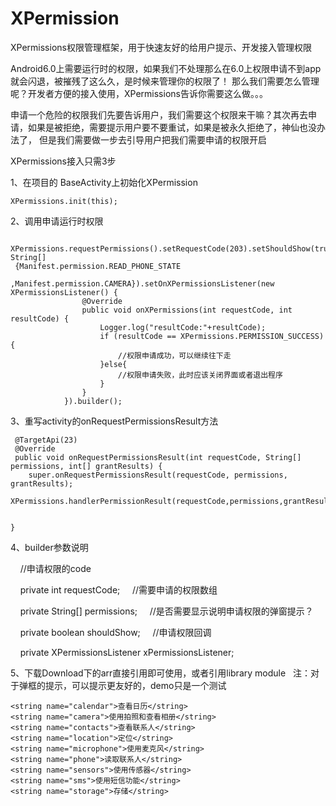 # XPermission
XPermissions权限管理框架，用于快速友好的给用户提示、开发接入管理权限

Android6.0上需要运行时的权限，如果我们不处理那么在6.0上权限申请不到app就会闪退，被摧残了这么久，是时候来管理你的权限了！
那么我们需要怎么管理呢？开发者方便的接入使用，XPermissions告诉你需要这么做。。。

申请一个危险的权限我们先要告诉用户，我们需要这个权限来干嘛？其次再去申请，如果是被拒绝，需要提示用户要不要重试，如果是被永久拒绝了，神仙也没办法了，
但是我们需要做一步去引导用户把我们需要申请的权限开启

XPermissions接入只需3步

1、在项目的 BaseActivity上初始化XPermission
     
    
    XPermissions.init(this);
      

2、调用申请运行时权限


     XPermissions.requestPermissions().setRequestCode(203).setShouldShow(true).setPermissions(new String[]     
     {Manifest.permission.READ_PHONE_STATE
                        ,Manifest.permission.CAMERA}).setOnXPermissionsListener(new XPermissionsListener() {
                    @Override
                    public void onXPermissions(int requestCode, int resultCode) {
                        Logger.log("resultCode:"+resultCode);
                        if (resultCode == XPermissions.PERMISSION_SUCCESS){
                            //权限申请成功，可以继续往下走
                        }else{
                            //权限申请失败，此时应该关闭界面或者退出程序
                        }
                    }
                }).builder();
                
                
3、重写activity的onRequestPermissionsResult方法
  
     @TargetApi(23)
     @Override
     public void onRequestPermissionsResult(int requestCode, String[] permissions, int[] grantResults) {
        super.onRequestPermissionsResult(requestCode, permissions, grantResults);
        XPermissions.handlerPermissionResult(requestCode,permissions,grantResults);


    }
    
 4、builder参数说明
    
     
      //申请权限的code
      
      private int requestCode;
      //需要申请的权限数组
      
      private String[] permissions;
      //是否需要显示说明申请权限的弹窗提示？
      
      private boolean shouldShow;
      //申请权限回调
      
      private XPermissionsListener xPermissionsListener;
     
    
 5、下载Download下的arr直接引用即可使用，或者引用library module
   
  注：对于弹框的提示，可以提示更友好的，demo只是一个测试
    
    <string name="calendar">查看日历</string>
    <string name="camera">使用拍照和查看相册</string>
    <string name="contacts">查看联系人</string>
    <string name="location">定位</string>
    <string name="microphone">使用麦克风</string>
    <string name="phone">读取联系人</string>
    <string name="sensors">使用传感器</string>
    <string name="sms">使用短信功能</string>
    <string name="storage">存储</string>
